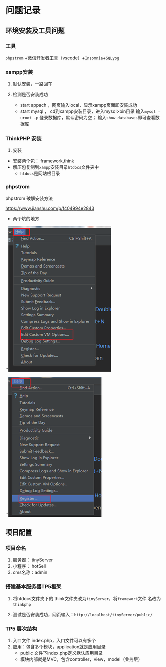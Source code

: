 #   问题记录

## 环境安装及工具问题

### 工具
`phpstrom` +微信开发者工具（vscode）+`Insomnia`+`SQLyog` 
### xampp安装
1. 默认安装，一路回车
2. 检测是否安装成功

   - start appach ，网页输入local，显示xampp页面即安装成功
   - start mysql ， cd到xampp安装目录，进入mysql>bin目录 
      输入`mysql -uroot -p` 登录数据库，默认密码为空；
      输入`show databases`即可查看数据库
      

### ThinkPHP 安装

1.  安装
  
  - 安装两个包： framework,think
  - 解压包复制到`xampp`安装目录`htdocs`文件夹中
    + `htdocs`是网站根目录

### phpstrom

  phpstrom  破解安装方法

https://www.jianshu.com/p/f404994e2843
- 两个坑的地方

``![avatar](./images/reg1.png)

``![avatar](./images/reg2.png)

## 项目配置

### 项目命名
 
 1. 服务器： tinyServer
 2. 小程序： hotSell
 3. cms名称：admin

###  搭建基本服务器TP5框架
 1. 将htdocs文件夹下的 think文件夹改为`tinyServer`，将`framework`文件
 名改为`thinkphp`
 
 2. 测试是否安装成功，网页输入：`http://localhost/tinyServer/public/`
 

### TP5 层次结构

1. 入口文件  index.php，入口文件可以有多个
2. 应用：包含多个模块，application就是应用目录
    - public 文件下index.php定义默认应用目录
    - 模块内部就是MVC，包含controller，view，model（业务层）
   


